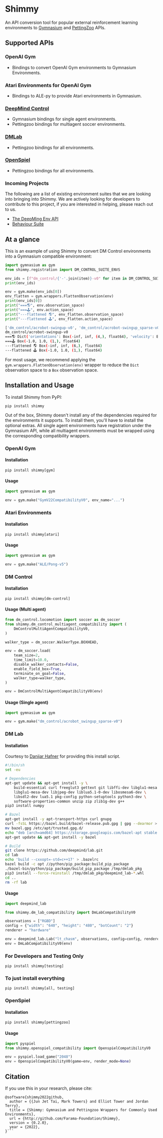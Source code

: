 # Shimmy

An API conversion tool for popular external reinforcement learning environments to [Gymnasium](https://github.com/farama-Foundation/gymnasium) and [PettingZoo](https://github.com/farama-Foundation/pettingZoo/) APIs.

## Supported APIs

### OpenAI Gym
- Bindings to convert OpenAI Gym environments to Gymnasium Environments.

### Atari Environments for OpenAI Gym
- Bindings to ALE-py to provide Atari environments in Gymnasium.

### [DeepMind Control](https://github.com/deepmind/dm_control)
- Gymnasium bindings for single agent environments.
- Pettingzoo bindings for multiagent soccer environments.

### [DMLab](https://github.com/deepmind/lab)
- Pettingzoo bindings for all environments.

### [OpenSpiel](https://github.com/deepmind/open_spiel)
- Pettingzoo bindings for all environments.

### Incoming Projects

The following are a list of existing environment suites that we are looking into bringing into Shimmy.
We are actively looking for developers to contribute to this project, if you are interested in helping, please reach out to us.

- [The DeepMing Env API](https://github.com/deepmind/dm_env)
- [Behaviour Suite](https://github.com/deepmind/bsuite)

## At a glance

This is an example of using Shimmy to convert DM Control environments into a Gymnasium compatible environment:

```python
import gymnasium as gym
from shimmy.registration import DM_CONTROL_SUITE_ENVS

env_ids = [f"dm_control/{'-'.join(item)}-v0" for item in DM_CONTROL_SUITE_ENVS]
print(env_ids)

env = gym.make(env_ids[0])
env_flatten = gym.wrappers.FlattenObservation(env)
print(env_ids[0])
print("===🌎", env.observation_space)
print("===🕹️", env.action_space)
print("---flattened 🌎", env_flatten.observation_space)
print("---flattened 🕹️", env_flatten.action_space)
```
```bash
['dm_control/acrobot-swingup-v0', 'dm_control/acrobot-swingup_sparse-v0', 'dm_control/ball_in_cup-catch-v0', 'dm_control/cartpole-balance-v0', 'dm_control/cartpole-balance_sparse-v0', 'dm_control/cartpole-swingup-v0', 'dm_control/cartpole-swingup_sparse-v0', 'dm_control/cartpole-two_poles-v0', 'dm_control/cartpole-three_poles-v0', 'dm_control/cheetah-run-v0', 'dm_control/dog-stand-v0', 'dm_control/dog-walk-v0', 'dm_control/dog-trot-v0', 'dm_control/dog-run-v0', 'dm_control/dog-fetch-v0', 'dm_control/finger-spin-v0', 'dm_control/finger-turn_easy-v0', 'dm_control/finger-turn_hard-v0', 'dm_control/fish-upright-v0', 'dm_control/fish-swim-v0', 'dm_control/hopper-stand-v0', 'dm_control/hopper-hop-v0', 'dm_control/humanoid-stand-v0', 'dm_control/humanoid-walk-v0', 'dm_control/humanoid-run-v0', 'dm_control/humanoid-run_pure_state-v0', 'dm_control/humanoid_CMU-stand-v0', 'dm_control/humanoid_CMU-run-v0', 'dm_control/lqr-lqr_2_1-v0', 'dm_control/lqr-lqr_6_2-v0', 'dm_control/manipulator-bring_ball-v0', 'dm_control/manipulator-bring_peg-v0', 'dm_control/manipulator-insert_ball-v0', 'dm_control/manipulator-insert_peg-v0', 'dm_control/pendulum-swingup-v0', 'dm_control/point_mass-easy-v0', 'dm_control/point_mass-hard-v0', 'dm_control/quadruped-walk-v0', 'dm_control/quadruped-run-v0', 'dm_control/quadruped-escape-v0', 'dm_control/quadruped-fetch-v0', 'dm_control/reacher-easy-v0', 'dm_control/reacher-hard-v0', 'dm_control/stacker-stack_2-v0', 'dm_control/stacker-stack_4-v0', 'dm_control/swimmer-swimmer6-v0', 'dm_control/swimmer-swimmer15-v0', 'dm_control/walker-stand-v0', 'dm_control/walker-walk-v0', 'dm_control/walker-run-v0']
dm_control/acrobot-swingup-v0
===🌎 Dict('orientations': Box(-inf, inf, (4,), float64), 'velocity': Box(-inf, inf, (2,), float64))
===🕹️ Box(-1.0, 1.0, (1,), float64)
---flattened 🌎 Box(-inf, inf, (6,), float64)
---flattened 🕹️ Box(-1.0, 1.0, (1,), float64)
```

For most usage, we recommend applying the `gym.wrappers.FlattenObservation(env)` wrapper to reduce the `Dict` observation space to a `Box` observation space.

## Installation and Usage

To install Shimmy from PyPI:
```
pip install shimmy
```
Out of the box, Shimmy doesn't install any of the dependencies required for the environments it supports.
To install them, you'll have to install the optional extras.
All single agent environments have registration under the Gymnasium API, while all multiagent environments must be wrapped using the corresponding compatibility wrappers.

### OpenAI Gym

#### Installation
```
pip install shimmy[gym]
```

#### Usage
```python
import gymnasium as gym

env = gym.make("GymV22CompatibilityV0", env_name="...")
```

### Atari Environments

#### Installation
```
pip install shimmy[atari]
```

#### Usage
```python
import gymnasium as gym

env = gym.make("ALE/Pong-v5")
```

### DM Control

#### Installation
```
pip install shimmy[dm-control]
```

#### Usage (Multi agent)
```python
from dm_control.locomotion import soccer as dm_soccer
from shimmy.dm_control_multiagent_compatibility import (
    DmControlMultiAgentCompatibilityV0,
)

walker_type = dm_soccer.WalkerType.BOXHEAD,

env = dm_soccer.load(
    team_size=2,
    time_limit=10.0,
    disable_walker_contacts=False,
    enable_field_box=True,
    terminate_on_goal=False,
    walker_type=walker_type,
)

env = DmControlMultiAgentCompatibilityV0(env)
```

#### Usage (Single agent)
```python
import gymnasium as gym

env = gym.make("dm_control/acrobot_swingup_sparse-v0")
```

### DM Lab

#### Installation

Courtesy to [Danijar Hafner](https://github.com/deepmind/lab/issues/242) for providing this install script.
```bash
#!/bin/sh
set -eu

# Dependencies
apt-get update && apt-get install -y \
    build-essential curl freeglut3 gettext git libffi-dev libglu1-mesa \
    libglu1-mesa-dev libjpeg-dev liblua5.1-0-dev libosmesa6-dev \
    libsdl2-dev lua5.1 pkg-config python-setuptools python3-dev \
    software-properties-common unzip zip zlib1g-dev g++
pip3 install numpy

# Bazel
apt-get install -y apt-transport-https curl gnupg
curl -fsSL https://bazel.build/bazel-release.pub.gpg | gpg --dearmor > bazel.gpg
mv bazel.gpg /etc/apt/trusted.gpg.d/
echo "deb [arch=amd64] https://storage.googleapis.com/bazel-apt stable jdk1.8" | tee /etc/apt/sources.list.d/bazel.list
apt-get update && apt-get install -y bazel

# Build
git clone https://github.com/deepmind/lab.git
cd lab
echo 'build --cxxopt=-std=c++17' > .bazelrc
bazel build -c opt //python/pip_package:build_pip_package
./bazel-bin/python/pip_package/build_pip_package /tmp/dmlab_pkg
pip3 install --force-reinstall /tmp/dmlab_pkg/deepmind_lab-*.whl
cd ..
rm -rf lab
```

#### Usage
```python
import deepmind_lab

from shimmy.dm_lab_compatibility import DmLabCompatibilityV0

observations = ["RGBD"]
config = {"width": "640", "height": "480", "botCount": "2"}
renderer = "hardware"

env = deepmind_lab.Lab("lt_chasm", observations, config=config, renderer=renderer)
env = DmLabCompatibilityV0(env)
```

### For Developers and Testing Only
```
pip install shimmy[testing]
```

### To just install everything
```
pip install shimmy[all, testing]
```

### OpenSpiel

#### Installation
```
pip install shimmy[pettingzoo]
```

#### Usage
```python
import pyspiel
from shimmy.openspiel_compatibility import OpenspielCompatibilityV0

env = pyspiel.load_game("2048")
env = OpenspielCompatibilityV0(game=env, render_mode=None)
```

## Citation

If you use this in your research, please cite:
```
@software{shimmy2022github,
  author = {{Jun Jet Tai, Mark Towers} and Elliot Tower and Jordan Terry},
  title = {Shimmy: Gymnasium and Pettingzoo Wrappers for Commonly Used Environments},
  url = {http://github.com/Farama-Foundation/Shimmy},
  version = {0.2.0},
  year = {2022},
}```
